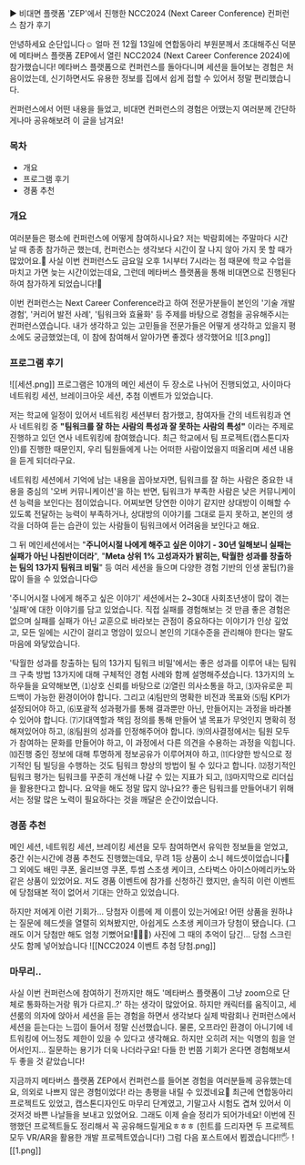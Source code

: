 ▶ 비대면 플랫폼 'ZEP'에서 진행한 NCC2024 (Next Career Conference) 컨퍼런스 참가 후기

안녕하세요 순단입니다☺️
얼마 전 12월 13일에 연합동아리 부원분께서 초대해주신 덕분에 메타버스 플랫폼 ZEP에서 열린 NCC2024 (Next Career Conference 2024)에 참가했습니다!
메타버스 플랫폼으로 컨퍼런스를 돌아다니며 세션을 들어보는 경험은 처음이었는데, 신기하면서도 유용한 정보를 집에서 쉽게 접할 수 있어서 정말 편리했습니다.

컨퍼런스에서 어떤 내용을 들었고, 비대면 컨퍼런스의 경험은 어땠는지 여러분께 간단하게나마 공유해보려 이 글을 남겨요!

### 목차
- 개요
- 프로그램 후기
- 경품 추천
### 개요
여러분들은 평소에 컨퍼런스에 어떻게 참여하시나요?
저는 박람회에는 주말마다 시간 날 때 종종 참가하곤 했는데, 컨퍼런스는 생각보다 시간이 잘 나지 않아 가지 못 할 때가 많았어요.🥲
사실 이번 컨퍼런스도 금요일 오후 1시부터 7시라는 점 때문에 학교 수업을 마치고 가면 늦는 시간이었는데요, 그런데 메타버스 플랫폼을 통해 비대면으로 진행된다 하여 참가하게 되었습니다!🤗

이번 컨퍼런스는 Next Career Conference라고 하여 전문가분들이 본인의 '기술 개발 경험', '커리어 발전 사례', '팀워크와 효율화' 등 주제를 바탕으로 경험을 공유해주시는 컨퍼런스였습니다.
내가 생각하고 있는 고민들을 전문가들은 어떻게 생각하고 있을지 평소에도 궁금했었는데, 이 참에 참여해서 알아가면 좋겠다 생각했어요
![[3.png]]

### 프로그램 후기
![[세션.png]]
프로그램은 10개의 메인 세션이 두 장소로 나뉘어 진행되었고, 사이마다 네트워킹 세션, 브레이크아웃 세션, 추첨 이벤트가 있었습니다.

저는 학교에 일정이 있어서 네트워킹 세션부터 참가했고, 참여자들 간의 네트워킹과 연사 네트워킹 중 **"팀워크를 잘 하는 사람의 특성과 잘 못하는 사람의 특성"** 이라는 주제로 진행하고 있던 연사 네트워킹에 참여했습니다.  최근 학교에서 팀 프로젝트(캡스톤디자인)를 진행한 때문인지, 우리 팀원들에게 나는 어떠한 사람이었을지 떠올리며 세션 내용을 듣게 되더라구요.

네트워킹 세션에서 기억에 남는 내용을 꼽아보자면, 팀워크를 잘 하는 사람은 중요한 내용을 중심의 '오버 커뮤니케이션'을 하는 반면, 팀워크가 부족한 사람은 낮은 커뮤니케이션 능력을 보인다는 점이었습니다. 어찌보면 당연한 이야기 같지만 상대방이 이해할 수 있도록 전달하는 능력이 부족하거나, 상대방의 이야기를 그대로 듣지 못하고, 본인의 생각을 더하여 듣는 습관이 있는 사람들이 팀워크에서 어려움을 보인다고 해요. 

그 뒤 메인세션에서는 "**주니어시절 나에게 해주고 싶은 이야기 - 30년 일해보니 실패는 실패가 아닌 나침반이더라**", "**Meta 상위 1% 고성과자가 밝히는, 탁월한 성과를 창출하는 팀의 13가지 팀워크 비밀**" 등 여러 세션을 들으며 다양한 경험 기반의 인생 꿀팁(?)을 많이 들을 수 있었습니다😌

'주니어시절 나에게 해주고 싶은 이야기' 세션에서는 2~30대 사회초년생이 많이 겪는 '실패'에 대한 이야기를 담고 있었습니다. 직접 실패를 경험해보는 것 만큼 좋은 경험은 없으며 실패를 실패가 아닌 교훈으로 바라보는 관점이 중요하다는 이야기가 인상 깊었고, 모든 일에는 시간이 걸리고 명암이 있으니 본인의 기대수준을 관리해야 한다는 말도 마음에 와닿았습니다.

'탁월한 성과를 창출하는 팀의 13가지 팀워크 비밀'에서는 좋은 성과를 이루어 내는 팀워크 구축 방법 13가지에 대해 구체적인 경험 사례와 함께 설명해주셨습니다. 
13가지의 노하우들을 요약해보면, ⑴상호 신뢰를 바탕으로 ⑵열린 의사소통을 하고, ⑶자유로운 피드백이 가능한 환경이어야 합니다. 그리고 ⑷팀만의 명확한 비전과 목표와 ⑸팀 KPI가 설정되어야 하고, ⑹포괄적 성과평가를 통해 결과뿐만 아닌, 만들어지는 과정을 바라볼 수 있어야 합니다. ⑺기대역할과 책임 정의를 통해 만들어 낼 목표가 무엇인지 명확히 정해져있어야 하고, ⑻팀원의 성과를 인정해주어야 합니다. ⑼의사결정에서는 팀원 모두가 참여하는 문화를 만들어야 하고, 이 과정에서 다른 의견을 수용하는 과정을 익힙니다. ⑽진행 중인 정보에 대해 투명하게 정보공유가 이루어져야 하고, ⑾다양한 방식으로 정기적인 팀 빌딩을 수행하는 것도 팀워크 향상의 방법이 될 수 있다고 합니다. ⑿정기적인 팀워크 평가는 팀워크를 꾸준히 개선해 나갈 수 있는 지표가 되고, ⒀마지막으로 리더십을 활용한다고 합니다.
요약을 해도 정말 많지 않나요?? 좋은 팀워크를 만들어내기 위해서는 정말 많은 노력이 필요하다는 것을 깨달은 순간이었습니다. 

### 경품 추천
메인 세션, 네트워킹 세션, 브레이킹 세션을 모두 참여하면서 유익한 정보들을 얻었고, 중간 쉬는시간에 경품 추천도 진행했는데요, 무려 1등 상품이 소니 헤드셋이었습니다🤩 그 외에도 배민 쿠폰, 올리브영 쿠폰, 투썸 스초생 케이크, 스타벅스 아이스아메리카노와 같은 상품이 있었어요. 
저도 경품 이벤트에 참가를 신청하긴 했지만, 솔직히 이런 이벤트에 당첨돼본 적이 없어서 기대는 안하고 있었습니다. 

하지만 저에게 이런 기회가... 당첨자 이름에 제 이름이 있는거에요! 어떤 상품을 원하냐는 질문에 헤드셋을 열렬히 외쳐봤지만, 아쉽게도 스초생 케이크가 당첨이 됐습니다. (그래도 이거 당첨만 해도 엄청 기뻤어요!🎉🎉🎉) 사진에 그 때의 추억이 담긴... 당첨 스크린샷도 함께 넣어놨습니다
![[NCC2024 이벤트 추첨 당첨.png]]

### 마무리..
사실 이번 컨퍼런스에 참여하기 전까지만 해도 '메타버스 플랫폼이 그냥 zoom으로 단체로 통화하는거랑 뭐가 다르지..?' 하는 생각이 많았어요. 하지만 캐릭터를 움직이고, 세션룸의 의자에 앉아서 세션을 듣는 경험을 하면서 생각보다 실제 박람회나 컨퍼런스에서 세션을 듣는다는 느낌이 들어서 정말 신선했습니다. 물론, 오프라인 환경이 아니기에 네트워킹에 어느정도 제한이 있을 수 있다고 생각해요. 하지만 오히려 저는 익명의 힘을 얻어서인지... 질문하는 용기가 더욱 나더라구요!
다들 한 번쯤 기회가 온다면 경험해보셔두 좋을 것 같았습니다!

지금까지 메타버스 플랫폼 ZEP에서 컨퍼런스를 들어본 경험을 여러분들께 공유했는데요, 의외로 나쁘지 않은 경험이었다! 라는 총평을 내릴 수 있겠네요🤭
최근에 연합동아리 프로젝트도 있었고, 캡스톤디자인도 마무리 단계였고, 기말고사 시험도 겹쳐 있어서 이것저것 바쁜 나날들을 보내고 있었어요. 그래도 이제 슬슬 정리가 되어가네요!
이번에 진행했던 프로젝트들도 정리해서 꼭 공유해드릴게요ㅎㅎㅎ
(힌트를 드리자면 두 프로젝트 모두 VR/AR을 활용한 개발 프로젝트였습니다!)
그럼 다음 포스트에서 뵙겠습니다!!🖐️
![[1.png]]